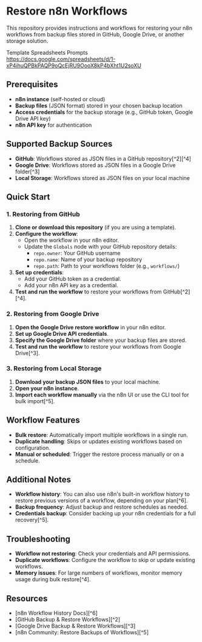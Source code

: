 # Restore n8n Workflows

This repository provides instructions and workflows for restoring your n8n workflows from backup files stored in GitHub, Google Drive, or another storage solution.

Template Spreadsheets Prompts https://docs.google.com/spreadsheets/d/1-xP4ihuQPBkPAQP9oQcEjRU9OooX8kP4bXht1U2soXU

## Prerequisites

- **n8n instance** (self-hosted or cloud)
- **Backup files** (JSON format) stored in your chosen backup location
- **Access credentials** for the backup storage (e.g., GitHub token, Google Drive API key)
- **n8n API key** for authentication


## Supported Backup Sources

- **GitHub**: Workflows stored as JSON files in a GitHub repository[^2][^4]
- **Google Drive**: Workflows stored as JSON files in a Google Drive folder[^3]
- **Local Storage**: Workflows stored as JSON files on your local machine


## Quick Start

### 1. Restoring from GitHub

1. **Clone or download this repository** (if you are using a template).
2. **Configure the workflow**:
    - Open the workflow in your n8n editor.
    - Update the `Globals` node with your GitHub repository details:
        - `repo.owner`: Your GitHub username
        - `repo.name`: Name of your backup repository
        - `repo.path`: Path to your workflows folder (e.g., `workflows/`)
3. **Set up credentials**:
    - Add your GitHub token as a credential.
    - Add your n8n API key as a credential.
4. **Test and run the workflow** to restore your workflows from GitHub[^2][^4].

### 2. Restoring from Google Drive

1. **Open the Google Drive restore workflow** in your n8n editor.
2. **Set up Google Drive API credentials**.
3. **Specify the Google Drive folder** where your backup files are stored.
4. **Test and run the workflow** to restore your workflows from Google Drive[^3].

### 3. Restoring from Local Storage

1. **Download your backup JSON files** to your local machine.
2. **Open your n8n instance**.
3. **Import each workflow manually** via the n8n UI or use the CLI tool for bulk import[^5].

## Workflow Features

- **Bulk restore**: Automatically import multiple workflows in a single run.
- **Duplicate handling**: Skips or updates existing workflows based on configuration.
- **Manual or scheduled**: Trigger the restore process manually or on a schedule.


## Additional Notes

- **Workflow history**: You can also use n8n's built-in workflow history to restore previous versions of a workflow, depending on your plan[^6].
- **Backup frequency**: Adjust backup and restore schedules as needed.
- **Credentials backup**: Consider backing up your n8n credentials for a full recovery[^5].


## Troubleshooting

- **Workflow not restoring**: Check your credentials and API permissions.
- **Duplicate workflows**: Configure the workflow to skip or update existing workflows.
- **Memory issues**: For large numbers of workflows, monitor memory usage during bulk restore[^4].


## Resources

- [n8n Workflow History Docs][^6]
- [GitHub Backup \& Restore Workflows][^2]
- [Google Drive Backup \& Restore Workflows][^3]
- [n8n Community: Restore Backups of Workflows][^5]

